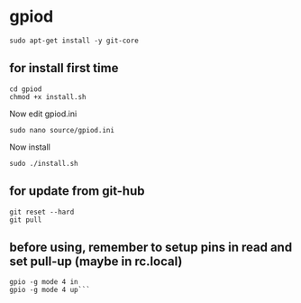 # gpiod

```sudo apt-get install -y git-core```

## for install first time

```git clone https://github.com/gioexperience/gpiod.git'
cd gpiod
chmod +x install.sh
```

Now edit gpiod.ini

```sudo nano source/gpiod.ini```

Now install

```sudo ./install.sh```


## for update from git-hub

```
git reset --hard
git pull
```

## before using, remember to setup pins in read and set pull-up (maybe in rc.local)

```sudo nano /etc/rc.local
gpio -g mode 4 in
gpio -g mode 4 up```

